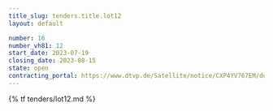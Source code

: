 ```yaml
---
title_slug: tenders.title.lot12
layout: default

number: 16
number_vh81: 12
start_date: 2023-07-19
closing_date: 2023-08-15
state: open
contracting_portal: https://www.dtvp.de/Satellite/notice/CXP4YV767EM/documents
---
```


{% tf tenders/lot12.md %}

